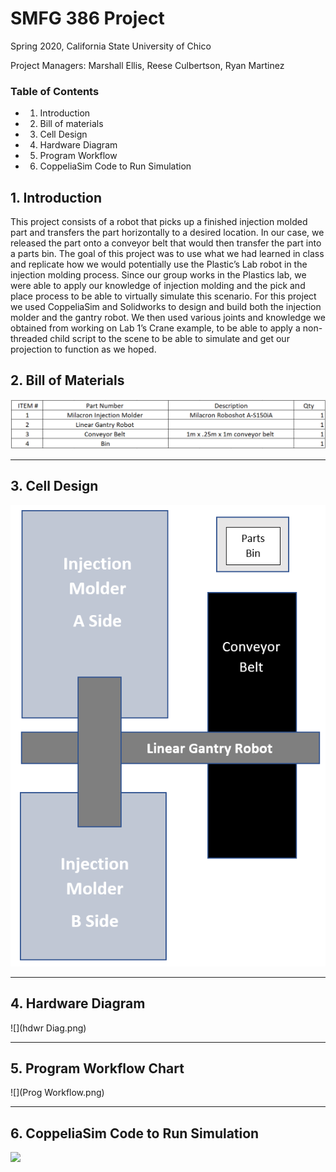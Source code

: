 # SMFG 386 Project

Spring 2020, California State University of Chico

Project Managers: Marshall Ellis, Reese Culbertson, Ryan Martinez 

### Table of Contents
- 1. Introduction
- 2. Bill of materials
- 3. Cell Design
- 4. Hardware Diagram
- 5. Program Workflow
- 6. CoppeliaSim Code to Run Simulation


## 1. Introduction
This project consists of a robot that picks up a finished injection molded part and transfers the part horizontally to a desired location. In our case, we released the part onto a conveyor belt that would then transfer the part into a parts bin. The goal of this project was to use what we had learned in class and replicate how we would potentially use the Plastic’s Lab robot in the injection molding process. Since our group works in the Plastics lab, we were able to apply our knowledge of injection molding and the pick and place process to be able to virtually simulate this scenario. For this project we used CoppeliaSim and Solidworks to design and build both the injection molder and the gantry robot. We then used various joints and knowledge we obtained from working on Lab 1’s Crane example, to be able to apply a non-threaded child script to the scene to be able to simulate and get our projection to function as we hoped. 

## 2. Bill of Materials

![](bompic.png)

----------------------------------------------------------------------------------
## 3. Cell Design

![](Cell_dsign.png)

-----------------------------------------------------------------------------------------------------
## 4. Hardware Diagram

![](hdwr Diag.png)

-----------------------------------------------------------------------------------------------------

## 5. Program Workflow Chart

![](Prog Workflow.png)

--------------------------------------------------

## 6. CoppeliaSim Code to Run Simulation

![](Gifofsim.gif)
